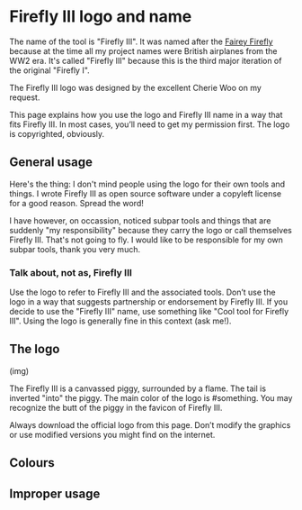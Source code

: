 # Firefly III logo and name

The name of the tool is "Firefly III". It was named after the [Fairey Firefly](https://en.wikipedia.org/wiki/Fairey_Firefly) because at the time all my project names were British airplanes from the WW2 era. It's called "Firefly III" because this is the third major iteration of the original "Firefly I".

The Firefly III logo was designed by the excellent Cherie Woo on my request.

This page explains how you use the logo and Firefly III name in a way that fits Firefly III. In most cases, you’ll need to get my permission first. The logo is copyrighted, obviously.

## General usage

Here's the thing: I don't mind people using the logo for their own tools and things. I wrote Firefly III as open source software under a copyleft license for a good reason. Spread the word!

I have however, on occassion, noticed subpar tools and things that are suddenly "my responsibility" because they carry the logo or call themselves Firefly III. That's not going to fly. I would like to be responsible for my own subpar tools, thank you very much. 

### Talk about, not as, Firefly III

Use the logo to refer to Firefly III and the associated tools. Don’t use the logo in a way that suggests partnership or endorsement by Firefly III. If you decide to use the "Firefly III" name, use something like "Cool tool for Firefly III". Using the logo is generally fine in this context (ask me!).

## The logo

(img)

The Firefly III is a canvassed piggy, surrounded by a flame. The tail is inverted "into" the piggy. The main color of the logo is #something. You may recognize the butt of the piggy in the favicon of Firefly III.

Always download the official logo from this page. Don’t modify the graphics or use modified versions you might find on the internet.

## Colours

## Improper usage




